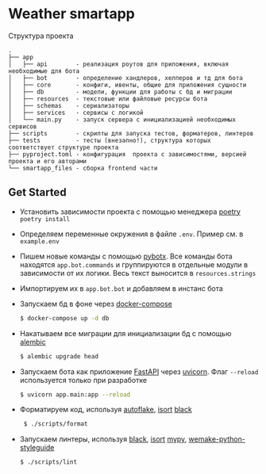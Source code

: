 # Weather smartapp

Структура проекта

```
.
├── app
│   ├── api        - реализация роутов для приложения, включая необходимые для бота
│   ├── bot        - определение хандлеров, хелперов и тд для бота
│   ├── core       - конфиги, ивенты, общие для приложения сущности
│   ├── db         - модели, функции для работы с бд и миграции
│   ├── resources  - текстовые или файловые ресурсы бота
│   ├── schemas    - сериализаторы
│   ├── services   - сервисы с логикой
│   └── main.py    - запуск сервера с инициализацией необходимых сервисов
├── scripts        - скрипты для запуска тестов, форматеров, линтеров
├── tests          - тесты (внезапно!), структура которых соответствует структуре проекта 
├── pyproject.toml - конфигурация  проекта с зависимостями, версией проекта и его авторами
└── smartapp_files - сборка frontend части
```

## Get Started

* Установить зависимости проекта c помощью менеджера [poetry](https://python-poetry.org/) `poetry install` 
* Определяем переменные окружения в файле `.env`. Пример см. в `example.env`
* Пишем новые команды с помощью [pybotx](https://github.com/ExpressApp/pybotx). 
   Все команды бота находятся `app.bot.commands` и 
   группируются в отдельные модули в зависимости от их логики. 
   Весь текст выносится в `resources.strings`
* Импортируем их в `app.bot.bot` и добавляем в инстанс бота
* Запускаем бд в фоне через [docker-compose](https://docs.docker.com/compose/)

    ```bash
    $ docker-compose up -d db

    ```
* Накатываем все миграции для инициализации бд 
   с помощью [alembic](https://alembic.sqlalchemy.org/en/latest/tutorial.html)
    ```bash
    $ alembic upgrade head

    ```
* Запускаем бота как приложение [FastAPI](https://fastapi.tiangolo.com/tutorial/) 
   через [uvicorn](https://fastapi.tiangolo.com/tutorial/).
   Флаг `--reload` используется только при разработке

    ```bash
    $ uvicorn app.main:app --reload
    ```

* Форматируем код, используя
[autoflake](https://github.com/myint/autoflake),
[isort](https://github.com/timothycrosley/isort)
[black](https://github.com/psf/black)

   ```bash
    $ ./scripts/format
    ```

* Запускаем линтеры, используя
[black](https://github.com/psf/black),
[isort](https://github.com/timothycrosley/isort)
[mypy](https://github.com/python/mypy),
[wemake-python-styleguide](https://github.com/wemake-services/wemake-python-styleguide)
    
    ```bash
    $ ./scripts/lint
    ```

